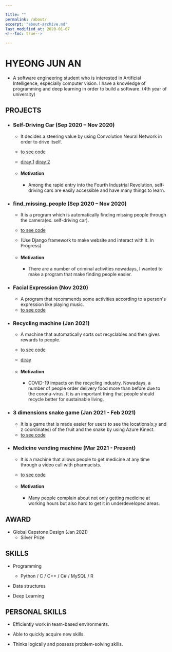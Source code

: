 ```yaml
---

title: ""
permalink: /about/
excerpt: "about-archive.md"
last_modified_at: 2020-01-07
<!--toc: true-->

---
```


# HYEONG JUN AN 

- A software engineering student who is interested in Artificial Intelligence, especially computer vision. I have a knowledge of programming and deep learning in order to build a software. (4th year of university) <br>

## PROJECTS

+ ### Self-Driving Car (Sep 2020 – Nov 2020)
    - It decides a steering value by using Convolution Neural Network in order to drive itself.
    - [to see code](https://github.com/sammiee5311/raspberry_pi/tree/master/self_driving_car)
    - [diray 1](https://sammiee5311.github.io/raspi/Raspi-Self-Driving/) [diray 2](https://sammiee5311.github.io/raspi/raspi-Self-Driving(2)/)
    
    - #### Motivation
        - Among the rapid entry into the Fourth Industrial Revolution, self-driving cars are easily accessible and have many things to learn. <br>

+ ### find_missing_people (Sep 2020 – Nov 2020)
    - It is a program which is automatically finding missing people through the camera(ex. self-driving car).
    - [to see code](https://github.com/sammiee5311/find_missing_people)
    - (Use Django framework to make website and interact with it. In Progress)
    
    - #### Motivation 
        - There are a number of criminal activities nowadays, I wanted to make a program that make finding people easier. <br>

+ ### Facial Expression (Nov 2020)
    - A program that recommends some activities according to a person's expression like playing music.
    - [to see code](https://github.com/sammiee5311/facial_expression)

+ ### Recycling machine (Jan 2021)
    - A machine that automatically sorts out recyclables and then gives rewards to people.
    - [to see code](https://github.com/sammiee5311/capstone_design)
    - [diray](https://sammiee5311.github.io/capston/Global-Capstone-Design/)
    
    - #### Motivation
        - COVID-19 impacts on the recycling industry. Nowadays, a number of people order delivery food more than before due to the corona-virus. It is an important thing that people should recycle better for sustainable living.

+ ### 3 dimensions snake game (Jan 2021 - Feb 2021)
    - It is a game that is made easier for users to see the locations(x,y and z coordinates) of the fruit and the snake by using Azure Kinect.
    - [to see code](https://github.com/sammiee5311/3_dimensions_snake_game)
    
+ ### Medicine vending machine (Mar 2021 - Present)
    - It is a machine that allows people to get medicine at any time through a video call with pharmacists.
    - [to see code](https://github.com/sammiee5311/medicine_vending_machine)
    
    - #### Motivation
        - Many people complain about not only getting medicine at working hours but also hard to get it in underdeveloped areas.

## AWARD

+ Global Capstone Design (Jan 2021)
    - Silver Prize


## SKILLS

- Programming
    -  Python / C / C++ / C# / MySQL / R

- Data structures

- Deep Learning


## PERSONAL SKILLS

- Efficiently work in team-based environments.

- Able to quickly acquire new skills.

- Thinks logically and possess problem-solving skills.



